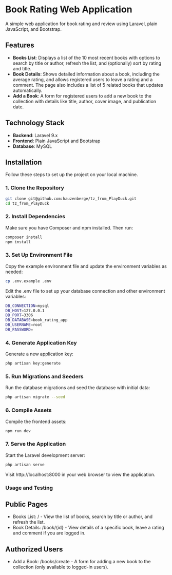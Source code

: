 # Book Rating Web Application

A simple web application for book rating and review using Laravel, plain JavaScript, and Bootstrap.

## Features

- **Books List**: Displays a list of the 10 most recent books with options to search by title or author, refresh the list, and (optionally) sort by rating and title.
- **Book Details**: Shows detailed information about a book, including the average rating, and allows registered users to leave a rating and a comment. The page also includes a list of 5 related books that updates automatically.
- **Add a Book**: A form for registered users to add a new book to the collection with details like title, author, cover image, and publication date.

## Technology Stack

- **Backend**: Laravel 9.x
- **Frontend**: Plain JavaScript and Bootstrap
- **Database**: MySQL

## Installation

Follow these steps to set up the project on your local machine.

### 1. Clone the Repository

```bash
git clone git@github.com:hauzenberge/tz_from_PlayDuck.git
cd tz_from_PlayDuck
```

### 2. Install Dependencies

Make sure you have Composer and npm installed. Then run:

```bash
composer install
npm install
```

### 3. Set Up Environment File

Copy the example environment file and update the environment variables as needed:

```bash
cp .env.example .env
```

Edit the .env file to set up your database connection and other environment variables:

```bash
DB_CONNECTION=mysql
DB_HOST=127.0.0.1
DB_PORT=3306
DB_DATABASE=book_rating_app
DB_USERNAME=root
DB_PASSWORD=
```


### 4. Generate Application Key
Generate a new application key:

```bash
php artisan key:generate
```


### 5. Run Migrations and Seeders
Run the database migrations and seed the database with initial data:

```bash
php artisan migrate --seed
```


### 6. Compile Assets
Compile the frontend assets:

```bash
npm run dev
```

### 7. Serve the Application
Start the Laravel development server:

```bash
php artisan serve
```

Visit http://localhost:8000 in your web browser to view the application.

### Usage and Testing

## Public Pages
- Books List: / - View the list of books, search by title or author, and refresh the list.
- Book Details: /book/{id} - View details of a specific book, leave a rating and comment if you are logged in.

## Authorized Users
- Add a Book: /books/create - A form for adding a new book to the collection (only available to logged-in users).
